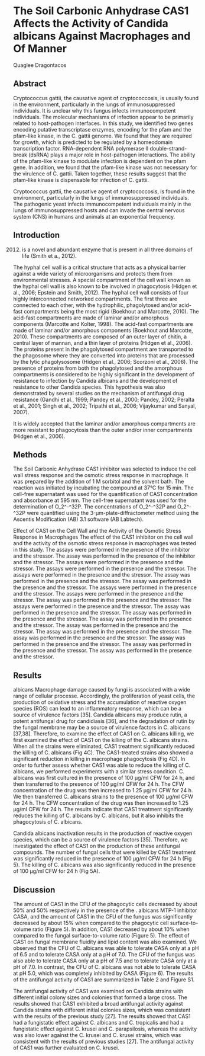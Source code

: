 # The Soil Carbonic Anhydrase CAS1 Affects the Activity of Candida albicans Against Macrophages and Of Manner
Quaglee Dragontacos


## Abstract
Cryptococcus gattii, the causative agent of cryptococcosis, is usually found in the environment, particularly in the lungs of immunosuppressed individuals. It is unclear why this fungus infects immunocompetent individuals. The molecular mechanisms of infection appear to be primarily related to host-pathogen interfaces. In this study, we identified two genes encoding putative transcriptase enzymes, encoding for the pfam and the pfam-like kinase, in the C. gattii genome. We found that they are required for growth, which is predicted to be regulated by a homeodomain transcription factor. RNA-dependent RNA polymerase II double-strand-break (dsRNA) plays a major role in host-pathogen interactions. The ability of the pfam-like kinase to modulate infection is dependent on the pfam gene. In addition, we found that the pfam-like kinase was not necessary for the virulence of C. gattii. Taken together, these results suggest that the pfam-like kinase is dispensable for infection of C. gattii.

Cryptococcus gattii, the causative agent of cryptococcosis, is found in the environment, particularly in the lungs of immunosuppressed individuals. The pathogenic yeast infects immunocompetent individuals mainly in the lungs of immunosuppressed hosts and can invade the central nervous system (CNS) in humans and animals at an exponential frequency.


## Introduction
 2012) is a novel and abundant enzyme that is present in all three domains of life (Smith et a., 2012).

The hyphal cell wall is a critical structure that acts as a physical barrier against a wide variety of microorganisms and protects them from environmental stresses. A special compartment of the cell wall known as the hyphal cell wall is also known to be involved in phagocytosis (Hidgen et al., 2006; Epstein and Smith, 2012). The hyphal cell wall consists of four highly interconnected networked compartments. The first three are connected to each other, with the hydrophilic, phagolytosed and/or acid-fast compartments being the most rigid (Boekhout and Marcotte, 2010). The acid-fast compartments are made of laminar and/or amorphous components (Marcotte and Kolter, 1998). The acid-fast compartments are made of laminar and/or amorphous components (Boekhout and Marcotte, 2010). These compartments are composed of an outer layer of chitin, a central layer of mannan, and a thin layer of proteins (Hidgen et al., 2006). The proteins present in the phagolytosed compartment are transported to the phagosome where they are converted into proteins that are processed by the lytic phagolysosome (Hidgen et al., 2006; Scorzoni et al., 2006). The presence of proteins from both the phagolytosed and the amorphous compartments is considered to be highly significant in the development of resistance to infection by Candida albicans and the development of resistance to other Candida species. This hypothesis was also demonstrated by several studies on the mechanism of antifungal drug resistance (Gandhi et al., 1999; Pandey et al., 2000; Pandey, 2002; Peralta et al., 2001; Singh et al., 2002; Tripathi et al., 2006; Vijaykumar and Sanyal, 2007).

It is widely accepted that the laminar and/or amorphous compartments are more resistant to phagocytosis than the outer and/or inner compartments (Hidgen et al., 2006).


## Methods
The Soil Carbonic Anhydrase CAS1 inhibitor was selected to induce the cell wall stress response and the osmotic stress response in macrophage. It was prepared by the addition of 1 M sorbitol and the solvent bath. The reaction was initiated by incubating the compound at 37°C for 15 min. The cell-free supernatant was used for the quantification of CAS1 concentration and absorbance at 595 nm. The cell-free supernatant was used for the determination of O_2^-^32P. The concentrations of O_2^-^32P and O_2^-^32P were quantified using the 3-µm-plate-diffractometer method using the Ascentis Modification (AB) 3.1 software (AB Labtech).

Effect of CAS1 on the Cell Wall and the Activity of the Osmotic Stress Response in Macrophages
The effect of the CAS1 inhibitor on the cell wall and the activity of the osmotic stress response in macrophages was tested in this study. The assays were performed in the presence of the inhibitor and the stressor. The assay was performed in the presence of the inhibitor and the stressor. The assays were performed in the presence and the stressor. The assays were performed in the presence and the stressor. The assays were performed in the presence and the stressor. The assay was performed in the presence and the stressor. The assay was performed in the presence and the stressor. The assays were performed in the presence and the stressor. The assays were performed in the presence and the stressor. The assay was performed in the presence and the stressor. The assays were performed in the presence and the stressor. The assay was performed in the presence and the stressor. The assay was performed in the presence and the stressor. The assay was performed in the presence and the stressor. The assay was performed in the presence and the stressor. The assay was performed in the presence and the stressor. The assay was performed in the presence and the stressor. The assay was performed in the presence and the stressor. The assay was performed in the presence and the stressor. The assay was performed in the presence and the stressor.


## Results
albicans
Macrophage damage caused by fungi is associated with a wide range of cellular processe. Accordingly, the proliferation of yeast cells, the production of oxidative stress and the accumulation of reactive oxygen species (ROS) can lead to an inflammatory response, which can be a source of virulence factors [35]. Candida albicans may produce rutin, a potent antifungal drug for candidiasis [36], and the degradation of rutin by the fungal membrane may be a source of virulence factors in C. albicans [37,38]. Therefore, to examine the effect of CAS1 on C. albicans killing, we first examined the effect of CAS1 on the killing of the C. albicans strains. When all the strains were eliminated, CAS1 treatment significantly reduced the killing of C. albicans (Fig 4C). The CAS1-treated strains also showed a significant reduction in killing in macrophage phagocytosis (Fig 4D). In order to further assess whether CAS1 was able to reduce the killing of C. albicans, we performed experiments with a similar stress condition. C. albicans was first cultured in the presence of 100 µg/ml CFW for 24 h, and then transferred to the presence of 100 µg/ml CFW for 24 h. The CFW concentration of the drug was then increased to 1.25 µg/ml CFW for 24 h. We then transferred C. albicans strains to the presence of 100 µg/ml CFW for 24 h. The CFW concentration of the drug was then increased to 1.25 µg/ml CFW for 24 h. The results indicate that CAS1 treatment significantly reduces the killing of C. albicans by C. albicans, but it also inhibits the phagocytosis of C. albicans.

Candida albicans inactivation results in the production of reactive oxygen species, which can be a source of virulence factors [35]. Therefore, we investigated the effect of CAS1 on the production of these antifungal compounds. The number of fungal cells that were killed by CAS1 treatment was significantly reduced in the presence of 100 µg/ml CFW for 24 h (Fig 5). The killing of C. albicans was also significantly reduced in the presence of 100 µg/ml CFW for 24 h (Fig 5A).


## Discussion
The amount of CAS1 in the CFU of the phagocytic cells decreased by about 50% and 50% respectively in the presence of the . albicans MTP-1 inhibitor CASA, and the amount of CAS1 in the CFU of the fungus was significantly decreased by about 15% when compared to the phagocytic cell surface-to-volume ratio (Figure 5). In addition, CAS1 decreased by about 10% when compared to the fungal surface-to-volume ratio (Figure 5). The effect of CAS1 on fungal membrane fluidity and lipid content was also examined. We observed that the CFU of C. albicans was able to tolerate CASA only at a pH of 6.5 and to tolerate CASA only at a pH of 7.0. The CFU of the fungus was also able to tolerate CASA only at a pH of 7.5 and to tolerate CASA only at a pH of 7.0. In contrast, the CFU of C. albicans was not able to tolerate CASA at pH 5.0, which was completely inhibited by CASA (Figure 6). The results of the antifungal activity of CAS1 are summarized in Table 2 and Figure S1.

The antifungal activity of CAS1 was examined on Candida strains with different initial colony sizes and colonies that formed a large cross. The results showed that CAS1 exhibited a broad antifungal activity against Candida strains with different initial colonies sizes, which was consistent with the results of the previous study [27]. The results showed that CAS1 had a fungistatic effect against C. albicans and C. tropicalis and had a fungistatic effect against C. krusei and C. parapsilosis, whereas the activity was also lower against the C. krusei and C. krusei strains, which was consistent with the results of previous studies [27]. The antifungal activity of CAS1 was further evaluated on C. krusei.
